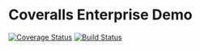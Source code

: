 Coveralls Enterprise Demo
===

[![Coverage Status](https://enterprise-demo-2.coveralls.io/repos/github/nick/demo/badge.svg?t=bYivo0)](https://enterprise-demo-2.coveralls.io/github/nick/demo) [![Build Status](https://travis-demo.danishkhan.org/nick/demo.svg?token=PmuDZoRZe6DLMpXzXrVv&branch=master)](https://travis-demo.danishkhan.org/nick/demo)
